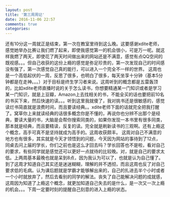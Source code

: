 ```yaml
---
layout: post
title: '第三周周记'
date: 2016-11-06 22:57
comments: true
categories: 
---
```

还有10分这一周就正是结束，第一次在教室里待到这么晚。这要感谢xdite老师，感觉她举办比赛让我们燃了起来，即使我感觉第一的机会很小，可是万一呢。就这样我燃了两天，即使花了两天时间做出来的网站还是不满意，感觉有点QQ空间的既视感。。。但自己收获的这份上瘾的感觉是弥足珍贵的，第一次发现自己的时间感没有强了，第一次感觉自己真的能行，可以进入一个完全不一样的世界。
这周也是一个高低起伏的一周，反思了很多，也明白了很多，每天坐享十分钟（基本5分钟都是在走神。。。）对于目标是终生学习者来说。这周听到的概念都是五雷轰顶的，比如xdite老师直播时说的关于怎么读书，你想要精通某一门知识或者是学习某一门知识，就是上豆瓣，Amazon上去找相关的书，不能全买的话也要把前10名的书买下来，然后快速的读。。。听到这里我就傻了，我对挑书还是很敏感的，感觉读烂书简直就是浪费时间，而且要读经典。。xdite老师下面的话就完全把我打醒了。窝草你上来就读经典的话很多概念你是不懂的，再说你也分辨不出那个是经典，要读大量的书，大脑是会帮你搜索同类的，如果你发现一本书里有很多同类，那本就是经典，而且要精读，反复的读。完全就是刷新读书的三观啊。还有上瘾这个概念，高手可真不是坚持就成为高手的。这周收获颇丰。
这周对自己不满意的地方也有很多，其实就是今天才领悟到的问题，今天因为网站的事待到了12点，同桌去问上届的学长，你们之前也是这么才回去吗？学长回答也不是啦，看对自己的要求，有些同学就是感觉还可以更好一点就待的比较晚。对，就是自己的要求太低。上两周基本最晚也就是呆到8点，因为我认为可以了，也就是认为自己懂了。到了这周才知道自己其实还是迷迷糊糊，理解的并不透彻，而且这周也反了对自己要求低的毛病。认为课后题就是学霸才能够解出来的，自己的扎进去半个小时或者一个小时就放弃了，然后去看别的同学的解法。丧失了自己能解决问题的成就感，这周因为知道了上瘾这个概念，就更加知道自己失去的是什么，是一次又一次上瘾的机会。。。下周一定要时刻的提醒自己刻意的进入上瘾的状态。
